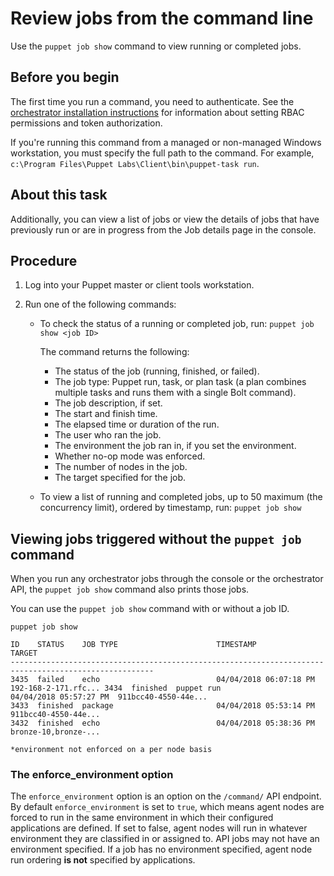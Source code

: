 # Review jobs from the command line

Use the `puppet job show` command to view running or completed jobs.

## Before you begin

The first time you run a command, you need to authenticate. See the [orchestrator installation instructions](configuring_puppet_orchestrator.md#) for information about setting RBAC permissions and token authorization.

If you're running this command from a managed or non-managed Windows workstation, you must specify the full path to the command. For example, `c:\Program Files\Puppet Labs\Client\bin\puppet-task run`.

## About this task

Additionally, you can view a list of jobs or view the details of jobs that have previously run or are in progress from the Job details page in the console.

## Procedure

1.  Log into your Puppet master or client tools workstation.

2.  Run one of the following commands:

    -   To check the status of a running or completed job, run: `puppet job show <job ID>`

        The command returns the following:

        -   The status of the job \(running, finished, or failed\).
        -   The job type: Puppet run, task, or plan task \(a plan combines multiple tasks and runs them with a single Bolt command\). 
        -   The job description, if set.
        -   The start and finish time.
        -   The elapsed time or duration of the run.
        -   The user who ran the job.
        -   The environment the job ran in, if you set the environment.
        -   Whether no-op mode was enforced.
        -   The number of nodes in the job.
        -   The target specified for the job.
    -   To view a list of running and completed jobs, up to 50 maximum \(the concurrency limit\), ordered by timestamp, run: `puppet job show`

## Viewing jobs triggered without the `puppet job` command

When you run any orchestrator jobs through the console or the orchestrator API, the `puppet job show` command also prints those jobs.

You can use the `puppet job show` command with or without a job ID.

```
puppet job show

ID    STATUS    JOB TYPE                      TIMESTAMP               TARGET
------------------------------------------------------------------------------------------------------
3435  failed    echo                          04/04/2018 06:07:18 PM  192-168-2-171.rfc... 3434  finished  puppet run                    04/04/2018 05:57:27 PM  911bcc40-4550-44e...
3433  finished  package                       04/04/2018 05:53:14 PM  911bcc40-4550-44e...
3432  finished  echo                          04/04/2018 05:38:36 PM  bronze-10,bronze-...
   
*environment not enforced on a per node basis
```

### The enforce\_environment option

The `enforce_environment` option is an option on the `/command/` API endpoint. By default `enforce_environment` is set to `true`, which means agent nodes are forced to run in the same environment in which their configured applications are defined. If set to false, agent nodes will run in whatever environment they are classified in or assigned to. API jobs may not have an environment specified. If a job has no environment specified, agent node run ordering **is not** specified by applications.

